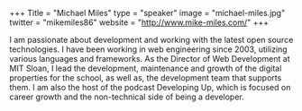 +++
Title = "Michael Miles"
type = "speaker"
image = "michael-miles.jpg"
twitter = "mikemiles86"
website = "http://www.mike-miles.com/"
+++

I am passionate about development and working with the latest open source technologies. I have been working in web engineering since 2003, utilizing various languages and frameworks. As the Director of Web Development at MIT Sloan, I lead the development, maintenance and growth of the digital properties for the school, as well as, the development team that supports them. I am also the host of the podcast Developing Up, which is focused on career growth and the non-technical side of being a developer.

